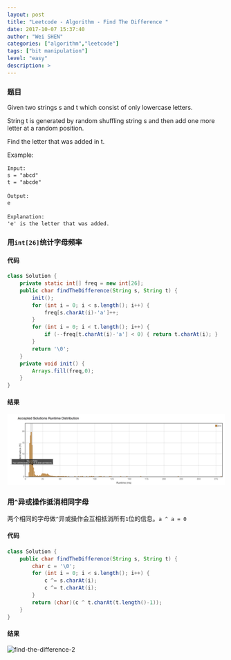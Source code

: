 ```yaml
---
layout: post
title: "Leetcode - Algorithm - Find The Difference "
date: 2017-10-07 15:37:40
author: "Wei SHEN"
categories: ["algorithm","leetcode"]
tags: ["bit manipulation"]
level: "easy"
description: >
---
```


### 题目
Given two strings s and t which consist of only lowercase letters.

String t is generated by random shuffling string s and then add one more letter at a random position.

Find the letter that was added in t.

Example:
```
Input:
s = "abcd"
t = "abcde"

Output:
e

Explanation:
'e' is the letter that was added.
```

### 用`int[26]`统计字母频率

#### 代码
```java
class Solution {
    private static int[] freq = new int[26];
    public char findTheDifference(String s, String t) {
        init();
        for (int i = 0; i < s.length(); i++) {
            freq[s.charAt(i)-'a']++;
        }
        for (int i = 0; i < t.length(); i++) {
            if (--freq[t.charAt(i)-'a'] < 0) { return t.charAt(i); }
        }
        return '\0';
    }
    private void init() {
        Arrays.fill(freq,0);
    }
}
```

#### 结果
![find-the-difference-1](/images/leetcode/find-the-difference-1.png)


### 用`^`异或操作抵消相同字母
两个相同的字母做`^`异或操作会互相抵消所有`1`位的信息。`a ^ a = 0`

#### 代码
```java
class Solution {
    public char findTheDifference(String s, String t) {
        char c = '\0';
        for (int i = 0; i < s.length(); i++) {
            c ^= s.charAt(i);
            c ^= t.charAt(i);
        }
        return (char)(c ^ t.charAt(t.length()-1));
    }
}
```

#### 结果
![find-the-difference-2](/images/leetcode/find-the-difference-2.png)
